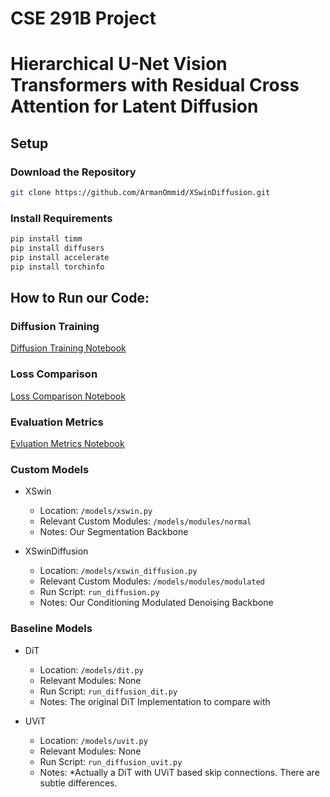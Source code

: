 # CSE 291B Project
# Hierarchical U-Net Vision Transformers with Residual Cross Attention for Latent Diffusion

## Setup

### Download the Repository

```bash
git clone https://github.com/ArmanOmmid/XSwinDiffusion.git
```

### Install Requirements
```bash
pip install timm
pip install diffusers
pip install accelerate
pip install torchinfo
```

## How to Run our Code:

### Diffusion Training
[Diffusion Training Notebook](https://colab.research.google.com/drive/1DlS1C7BBMLJaIH7sshJ-3_CfDXneiI2x?usp=sharing)

### Loss Comparison
[Loss Comparison Notebook](https://colab.research.google.com/drive/1sqc2oGJ9_-K06B3DT1Bt3Z8-7fT0J-x_?usp=sharing)

### Evaluation Metrics
[Evluation Metrics Notebook]()

### Custom Models
- XSwin
  - Location: ```/models/xswin.py```
  - Relevant Custom Modules: ```/models/modules/normal```
  - Notes: Our Segmentation Backbone

- XSwinDiffusion
  - Location: ```/models/xswin_diffusion.py```
  - Relevant Custom Modules: ```/models/modules/modulated```
  - Run Script: ```run_diffusion.py```
  - Notes: Our Conditioning Modulated Denoising Backbone

### Baseline Models
- DiT
  - Location: ```/models/dit.py```
  - Relevant Modules: None
  - Run Script: ```run_diffusion_dit.py```
  - Notes: The original DiT Implementation to compare with

- UViT
  - Location: ```/models/uvit.py```
  - Relevant Modules: None
  - Run Script: ```run_diffusion_uvit.py```
  - Notes: *Actually a DiT with UViT based skip connections. There are subtle differences.
